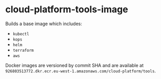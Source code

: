 # cloud-platform-tools-image

Builds a base image which includes:
- `kubectl`
- `kops`
- `helm`
- `terraform`
- `aws`

Docker images are versioned by commit SHA and are available at `926803513772.dkr.ecr.eu-west-1.amazonaws.com/cloud-platform/tools`.
